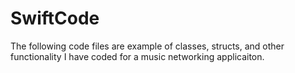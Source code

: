 # SwiftCode

The following code files are example of classes, structs, and other functionality I have coded for a music networking applicaiton. 
